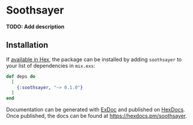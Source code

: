 # Soothsayer

**TODO: Add description**

## Installation

If [available in Hex](https://hex.pm/docs/publish), the package can be installed
by adding `soothsayer` to your list of dependencies in `mix.exs`:

```elixir
def deps do
  [
    {:soothsayer, "~> 0.1.0"}
  ]
end
```

Documentation can be generated with [ExDoc](https://github.com/elixir-lang/ex_doc)
and published on [HexDocs](https://hexdocs.pm). Once published, the docs can
be found at <https://hexdocs.pm/soothsayer>.

